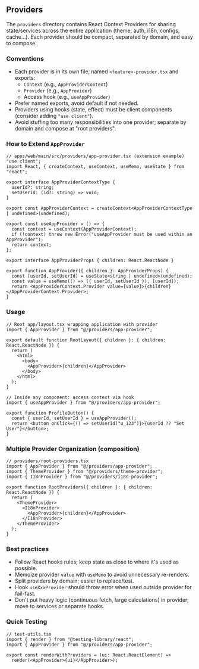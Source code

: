 ## Providers

The `providers` directory contains React Context Providers for sharing state/services across the entire application (theme, auth, i18n, configs, cache...). Each provider should be compact, separated by domain, and easy to compose.

### Conventions
- Each provider is in its own file, named `<feature>-provider.tsx` and exports:
  - `Context` (e.g., `AppProviderContext`)
  - `Provider` (e.g., `AppProvider`)
  - Access hook (e.g., `useAppProvider`)
- Prefer named exports, avoid default if not needed.
- Providers using hooks (state, effect) must be client components (consider adding `"use client"`).
- Avoid stuffing too many responsibilities into one provider; separate by domain and compose at "root providers".

### How to Extend `AppProvider`
```tsx
// apps/web/main/src/providers/app-provider.tsx (extension example)
"use client";
import React, { createContext, useContext, useMemo, useState } from "react";

export interface AppProviderContextType {
  userId?: string;
  setUserId: (id?: string) => void;
}

export const AppProviderContext = createContext<AppProviderContextType | undefined>(undefined);

export const useAppProvider = () => {
  const context = useContext(AppProviderContext);
  if (!context) throw new Error("useAppProvider must be used within an AppProvider");
  return context;
};

export interface AppProviderProps { children: React.ReactNode }

export function AppProvider({ children }: AppProviderProps) {
  const [userId, setUserId] = useState<string | undefined>(undefined);
  const value = useMemo(() => ({ userId, setUserId }), [userId]);
  return <AppProviderContext.Provider value={value}>{children}</AppProviderContext.Provider>;
}
```

### Usage
```tsx
// Root app/layout.tsx wrapping application with provider
import { AppProvider } from "@/providers/app-provider";

export default function RootLayout({ children }: { children: React.ReactNode }) {
  return (
    <html>
      <body>
        <AppProvider>{children}</AppProvider>
      </body>
    </html>
  );
}
```

```tsx
// Inside any component: access context via hook
import { useAppProvider } from "@/providers/app-provider";

export function ProfileButton() {
  const { userId, setUserId } = useAppProvider();
  return <button onClick={() => setUserId("u_123")}>{userId ?? "Set User"}</button>;
}
```

### Multiple Provider Organization (composition)
```tsx
// providers/root-providers.tsx
import { AppProvider } from "@/providers/app-provider";
import { ThemeProvider } from "@/providers/theme-provider";
import { I18nProvider } from "@/providers/i18n-provider";

export function RootProviders({ children }: { children: React.ReactNode }) {
  return (
    <ThemeProvider>
      <I18nProvider>
        <AppProvider>{children}</AppProvider>
      </I18nProvider>
    </ThemeProvider>
  );
}
```

### Best practices
- Follow React hooks rules; keep state as close to where it's used as possible.
- Memoize provider `value` with `useMemo` to avoid unnecessary re-renders.
- Split providers by domain; easier to replace/test.
- Hook `useXxxProvider` should throw error when used outside provider for fail-fast.
- Don't put heavy logic (continuous fetch, large calculations) in provider; move to services or separate hooks.

### Quick Testing
```tsx
// test-utils.tsx
import { render } from "@testing-library/react";
import { AppProvider } from "@/providers/app-provider";

export const renderWithProviders = (ui: React.ReactElement) =>
  render(<AppProvider>{ui}</AppProvider>);
```


